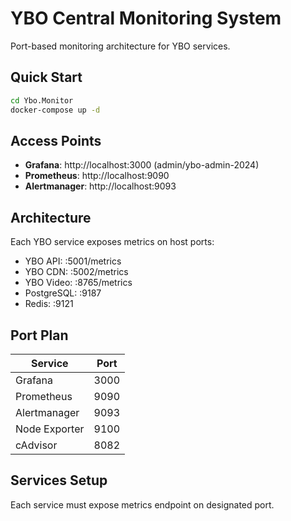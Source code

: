 # YBO Central Monitoring System

Port-based monitoring architecture for YBO services.

## Quick Start

```bash
cd Ybo.Monitor
docker-compose up -d
```

## Access Points

- **Grafana**: http://localhost:3000 (admin/ybo-admin-2024)
- **Prometheus**: http://localhost:9090
- **Alertmanager**: http://localhost:9093

## Architecture

Each YBO service exposes metrics on host ports:
- YBO API: :5001/metrics
- YBO CDN: :5002/metrics
- YBO Video: :8765/metrics
- PostgreSQL: :9187
- Redis: :9121

## Port Plan

| Service | Port |
|---------|------|
| Grafana | 3000 |
| Prometheus | 9090 |
| Alertmanager | 9093 |
| Node Exporter | 9100 |
| cAdvisor | 8082 |

## Services Setup

Each service must expose metrics endpoint on designated port.